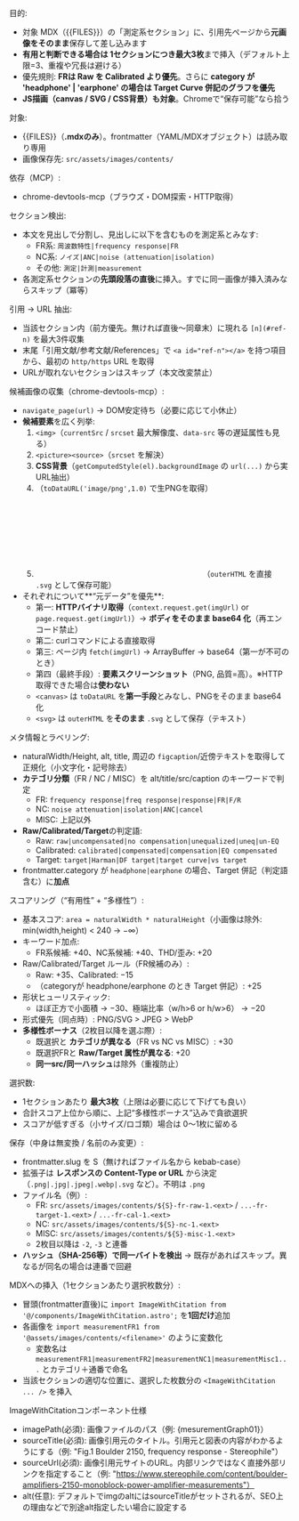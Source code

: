 目的:
- 対象 MDX（{{FILES}}）の「測定系セクション」に、引用先ページから**元画像をそのまま**保存して差し込みます
- **有用と判断できる場合は 1セクションにつき最大3枚**まで挿入（デフォルト上限=3、重複や冗長は避ける）
- 優先規則: **FRは Raw を Calibrated より優先**。さらに **category が 'headphone' | 'earphone' の場合は Target Curve 併記のグラフを優先**
- **JS描画（canvas / SVG / CSS背景）も対象**。Chromeで“保存可能”なら拾う

対象:
- {{FILES}}（**.mdxのみ**）。frontmatter（YAML/MDXオブジェクト）は読み取り専用
- 画像保存先: `src/assets/images/contents/`

依存（MCP）:
- chrome-devtools-mcp（ブラウズ・DOM探索・HTTP取得）

セクション検出:
- 本文を見出しで分割し、見出しに以下を含むものを測定系とみなす:
  - FR系: `周波数特性|frequency response|FR`
  - NC系: `ノイズ|ANC|noise (attenuation|isolation)`
  - その他: `測定|計測|measurement`
- 各測定系セクションの**先頭段落の直後**に挿入。すでに同一画像が挿入済みならスキップ（冪等）

引用 → URL 抽出:
- 当該セクション内（前方優先。無ければ直後〜同章末）に現れる `[n](#ref-n)` を最大3件収集
- 末尾「引用文献/参考文献/References」で `<a id="ref-n"></a>` を持つ項目から、最初の `http/https` URL を取得
- URLが取れないセクションはスキップ（本文改変禁止）

候補画像の収集（chrome-devtools-mcp）:
- `navigate_page(url)` → DOM安定待ち（必要に応じて小休止）
- **候補要素**を広く列挙:
  1) `<img>`（`currentSrc` / `srcset` 最大解像度、`data-src` 等の遅延属性も見る）
  2) `<picture><source>`（`srcset` を解決）
  3) **CSS背景**（`getComputedStyle(el).backgroundImage` の `url(...)` から実URL抽出）
  4) **<canvas>**（`toDataURL('image/png',1.0)` で生PNGを取得）
  5) **<svg>**（`outerHTML` を直接 `.svg` として保存可能）
- それぞれについて**“元データ”を優先**:
  - 第一: **HTTPバイナリ取得**（`context.request.get(imgUrl)` or `page.request.get(imgUrl)`）→ **ボディをそのまま base64 化**（再エンコード禁止）
  - 第二: curlコマンドによる直接取得
  - 第三: ページ内 `fetch(imgUrl)` → ArrayBuffer → base64（第一が不可のとき）
  - 第四（最終手段）: **要素スクリーンショット**（PNG, 品質=高）。※HTTP取得できた場合は**使わない**
  - `<canvas>` は `toDataURL` を**第一手段**とみなし、PNGをそのまま base64 化
  - `<svg>` は `outerHTML` を**そのまま** `.svg` として保存（テキスト）

メタ情報とラベリング:
- naturalWidth/Height, alt, title, 周辺の `figcaption`/近傍テキストを取得して正規化（小文字化・記号除去）
- **カテゴリ分類**（FR / NC / MISC）を alt/title/src/caption のキーワードで判定
  - FR: `frequency response|freq response|response|FR|F/R`
  - NC: `noise attenuation|isolation|ANC|cancel`
  - MISC: 上記以外
- **Raw/Calibrated/Target**の判定語:
  - Raw: `raw|uncompensated|no compensation|unequalized|uneq|un-EQ`
  - Calibrated: `calibrated|compensated|compensation|EQ compensated`
  - Target: `target|Harman|DF target|target curve|vs target`
- frontmatter.category が `headphone|earphone` の場合、Target 併記（判定語含む）に**加点**

スコアリング（“有用性” + “多様性”）:
- 基本スコア: `area = naturalWidth * naturalHeight`（小画像は除外: min(width,height) < 240 → −∞）
- キーワード加点:
  - FR系候補: +40、NC系候補: +40、THD/歪み: +20
- Raw/Calibrated/Target ルール（FR候補のみ）:
  - Raw: +35、Calibrated: −15
  - （categoryが headphone/earphone のとき Target 併記）: +25
- 形状ヒューリスティック:
  - ほぼ正方で小面積 → −30、極端比率（w/h>6 or h/w>6） → −20
- 形式優先（同点時）: PNG/SVG > JPEG > WebP
- **多様性ボーナス**（2枚目以降を選ぶ際）:
  - 既選択と **カテゴリが異なる**（FR vs NC vs MISC）: +30
  - 既選択FRと **Raw/Target 属性が異なる**: +20
  - **同一src/同一ハッシュ**は除外（重複防止）

選択数:
- 1セクションあたり **最大3枚**（上限は必要に応じて下げても良い）
- 合計スコア上位から順に、上記“多様性ボーナス”込みで貪欲選択
- スコアが低すぎる（小サイズ/ロゴ類）場合は 0〜1枚に留める

保存（中身は無変換 / 名前のみ変更）:
- frontmatter.slug を S（無ければファイル名から kebab-case）
- 拡張子は **レスポンスの Content-Type or URL** から決定（`.png|.jpg|.jpeg|.webp|.svg` など）。不明は `.png`
- ファイル名（例）:
  - FR: `src/assets/images/contents/${S}-fr-raw-1.<ext>` / `...-fr-target-1.<ext>` / `...-fr-cal-1.<ext>`
  - NC: `src/assets/images/contents/${S}-nc-1.<ext>`
  - MISC: `src/assets/images/contents/${S}-misc-1.<ext>`
  - 2枚目以降は `-2`, `-3` と連番
- **ハッシュ（SHA-256等）で同一バイトを検出** → 既存があればスキップ。異なるが同名の場合は連番で回避

MDXへの挿入（1セクションあたり選択枚数分）:
- 冒頭(frontmatter直後)に `import ImageWithCitation from '@/components/ImageWithCitation.astro';` を**1回だけ**追加
- 各画像を `import measurementFR1 from '@assets/images/contents/<filename>'` のように変数化
  - 変数名は `measurementFR1|measurementFR2|measurementNC1|measurementMisc1...` とカテゴリ＋通番で命名
- 当該セクションの適切な位置に、選択した枚数分の `<ImageWithCitation ... />` を挿入

ImageWithCitationコンポーネント仕様
- imagePath(必須): 画像ファイルのパス（例: {mesurementGraph01}）
- sourceTitle(必須): 画像引用元のタイトル。引用元と図表の内容がわかるようにする（例: "Fig.1 Boulder 2150, frequency response - Stereophile"）
- sourceUrl(必須): 画像引用元サイトのURL。内部リンクではなく直接外部リンクを指定すること（例: "https://www.stereophile.com/content/boulder-amplifiers-2150-monoblock-power-amplifier-measurements"）
- alt(任意): デフォルトでimgのaltにはsourceTitleがセットされるが、SEO上の理由などで別途alt指定したい場合に設定する
